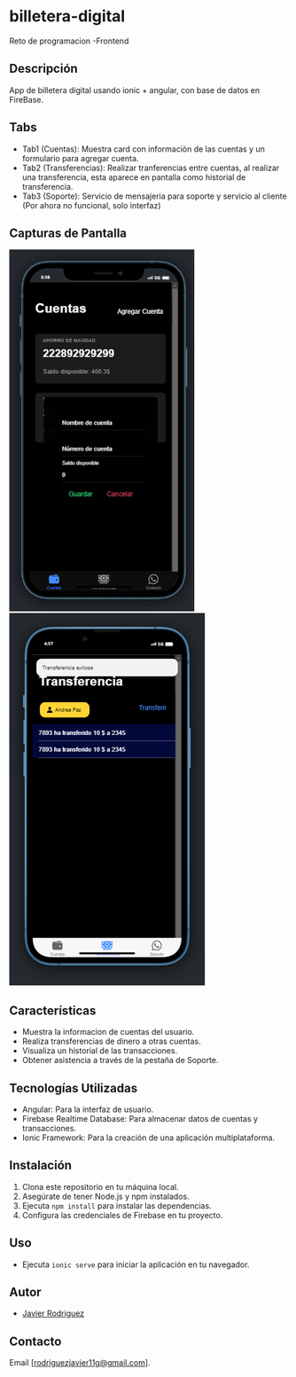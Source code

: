 # billetera-digital
Reto de programacion -Frontend

## Descripción
App de billetera digital usando ionic + angular, con base de datos en FireBase.

## Tabs
- Tab1 (Cuentas): Muestra card con informaciòn de las cuentas y un formulario para agregar cuenta.
- Tab2 (Transferencias): Realizar tranferencias entre cuentas, al realizar una transferencia, esta aparece en pantalla como historial de transferencia.
- Tab3 (Soporte): Servicio de mensajeria para soporte y servicio al cliente (Por ahora no funcional, solo interfaz)


## Capturas de Pantalla
![Captura de Pantalla 1](/cuentas.png)
![Captura de Pantalla 2](/transferencias.png)

## Características
- Muestra la informacion de cuentas del usuario.
- Realiza transferencias de dinero a otras cuentas.
- Visualiza un historial  de las transacciones.
- Obtener asistencia a través de la pestaña de Soporte.

## Tecnologías Utilizadas
- Angular: Para la interfaz de usuario.
- Firebase Realtime Database: Para almacenar datos de cuentas y transacciones.
- Ionic Framework: Para la creación de una aplicación multiplataforma.

## Instalación
1. Clona este repositorio en tu máquina local.
2. Asegúrate de tener Node.js y npm instalados.
3. Ejecuta `npm install` para instalar las dependencias.
4. Configura las credenciales de Firebase en tu proyecto.

## Uso
- Ejecuta `ionic serve` para iniciar la aplicación en tu navegador.


## Autor
- [Javier Rodriguez](https://github.com/Javier02R) 

## Contacto
Email [rodriguezjavier11g@gmail.com].

